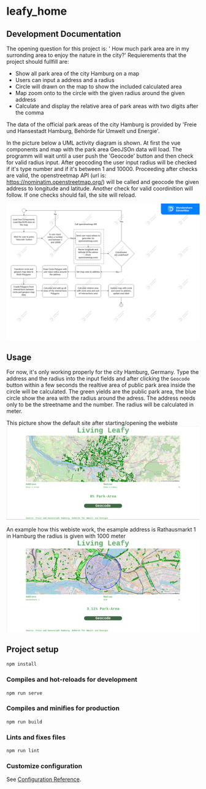 # leafy_home

## Development Documentation

The opening question for this project is: ' How much park area are in my surronding area to enjoy the nature in the city?'
Requierements that the project should fullfill are:
* Show all park area of the city Hamburg on a map
* Users can input a address and a radius
* Circle will drawn on the map to show the included calculated area 
* Map zoom onto to the circle with the given radius around the given address
* Calculate and display the relative area of park areas with two digits after the comma

The data of the official park areas of the city Hamburg is provided by 'Freie und Hansestadt Hamburg, Behörde für Umwelt und Energie'.

In the picture below a UML activity diagram is shown. At first the vue components and map with the park area GeoJSOn data will load. 
The programm will wait until a user push the 'Geocode' button and then check for valid radius input. After geocoding the user input 
radius will be checked if it's type number and if it's between 1 and 10000. Proceeding after checks are valid, the openstreetmap API
(url is: https://nominatim.openstreetmap.org/) will be called and geocode the given address to longitude and latitude. Another check 
for valid coordinition will follow. If one checks should fail, the site will reload.



![Alt text](./docs/images/Living-Leafy-UML-v0.2.jpg)
## Usage

For now, it's only working properly for the city Hamburg, Germany. 
Type the address and the radius into the input fields and after clicking the `Geocode` button within a few
seconds the realtive area of public park area inside the circle will be calculated. 
The green yields are the public park area, the blue circle show the area with the radius around the adress.
The address needs only to be the streetname and the number.
The radius will be calculated in meter.

This picture show the default site after starting/opening the webiste
![Alt text](./docs/images/Living-Leafy-Default.png?raw=true "Default Site")

An example how this webiste work, the esample address is Rathausmarkt 1 in Hamburg the radius is given with 1000 meter
![Alt text](./docs/images/Living-Leafy-Rathausmarkt.png??raw=true "Example with Rathausmarkt 1, Hamburg")

## Project setup
```
npm install
```

### Compiles and hot-reloads for development
```
npm run serve
```

### Compiles and minifies for production
```
npm run build
```

### Lints and fixes files
```
npm run lint
```

### Customize configuration
See [Configuration Reference](https://cli.vuejs.org/config/).
